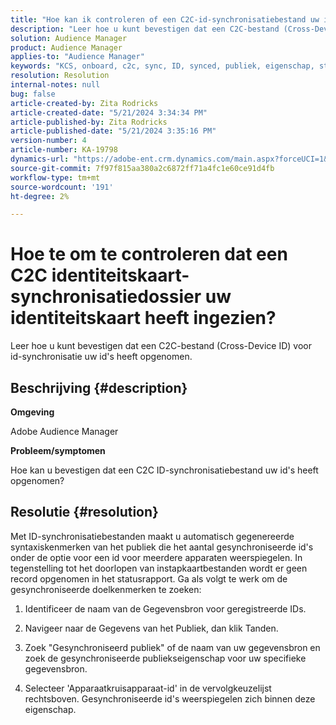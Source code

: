 ```yaml
---
title: "Hoe kan ik controleren of een C2C-id-synchronisatiebestand uw id's heeft opgenomen?"
description: "Leer hoe u kunt bevestigen dat een C2C-bestand (Cross-Device ID) voor id-synchronisatie uw id's heeft opgenomen."
solution: Audience Manager
product: Audience Manager
applies-to: "Audience Manager"
keywords: "KCS, onboard, c2c, sync, ID, synced, publiek, eigenschap, status, rapport"
resolution: Resolution
internal-notes: null
bug: false
article-created-by: Zita Rodricks
article-created-date: "5/21/2024 3:34:34 PM"
article-published-by: Zita Rodricks
article-published-date: "5/21/2024 3:35:16 PM"
version-number: 4
article-number: KA-19798
dynamics-url: "https://adobe-ent.crm.dynamics.com/main.aspx?forceUCI=1&pagetype=entityrecord&etn=knowledgearticle&id=cc0f639a-8717-ef11-9f89-6045bd06eea5"
source-git-commit: 7f97f815aa380a2c6872ff71a4fc1e60ce91d4fb
workflow-type: tm+mt
source-wordcount: '191'
ht-degree: 2%

---
```


# Hoe te om te controleren dat een C2C identiteitskaart- synchronisatiedossier uw identiteitskaart heeft ingezien?


Leer hoe u kunt bevestigen dat een C2C-bestand (Cross-Device ID) voor id-synchronisatie uw id&#39;s heeft opgenomen.

## Beschrijving {#description}


<b>Omgeving</b>

Adobe Audience Manager

<b>Probleem/symptomen</b>

Hoe kan u bevestigen dat een C2C ID-synchronisatiebestand uw id&#39;s heeft opgenomen?




## Resolutie {#resolution}


Met ID-synchronisatiebestanden maakt u automatisch gegenereerde syntaxiskenmerken van het publiek die het aantal gesynchroniseerde id&#39;s onder de optie voor een id voor meerdere apparaten weerspiegelen. In tegenstelling tot het doorlopen van instapkaartbestanden wordt er geen record opgenomen in het statusrapport. Ga als volgt te werk om de gesynchroniseerde doelkenmerken te zoeken:

1) Identificeer de naam van de Gegevensbron voor geregistreerde IDs.

2) Navigeer naar de Gegevens van het Publiek, dan klik Tanden.

3) Zoek &quot;Gesynchroniseerd publiek&quot; of de naam van uw gegevensbron en zoek de gesynchroniseerde publiekseigenschap voor uw specifieke gegevensbron.

4) Selecteer &#39;Apparaatkruisapparaat-id&#39; in de vervolgkeuzelijst rechtsboven. Gesynchroniseerde id&#39;s weerspiegelen zich binnen deze eigenschap.
